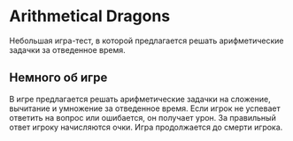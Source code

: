 Arithmetical Dragons
================================================================================
Небольшая игра-тест, в которой предлагается решать арифметические задачки за отведенное время.


Немного об игре
--------------------------------------------------------------------------------
В игре предлагается решать арифметические задачки на сложение, вычитание и умножение за отведенное время. Если игрок не успевает ответить на вопрос или ошибается, он получает урон.
За правильный ответ игроку начисляются очки. Игра продолжается до смерти игрока.
